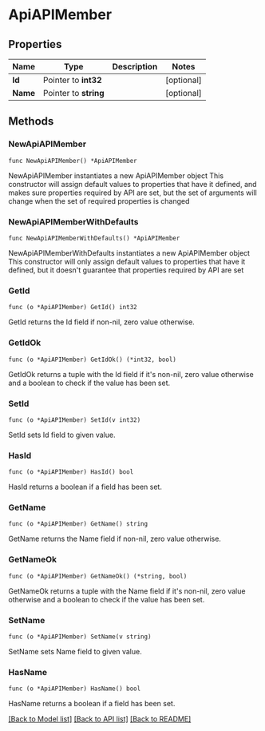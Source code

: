 # ApiAPIMember

## Properties

Name | Type | Description | Notes
------------ | ------------- | ------------- | -------------
**Id** | Pointer to **int32** |  | [optional] 
**Name** | Pointer to **string** |  | [optional] 

## Methods

### NewApiAPIMember

`func NewApiAPIMember() *ApiAPIMember`

NewApiAPIMember instantiates a new ApiAPIMember object
This constructor will assign default values to properties that have it defined,
and makes sure properties required by API are set, but the set of arguments
will change when the set of required properties is changed

### NewApiAPIMemberWithDefaults

`func NewApiAPIMemberWithDefaults() *ApiAPIMember`

NewApiAPIMemberWithDefaults instantiates a new ApiAPIMember object
This constructor will only assign default values to properties that have it defined,
but it doesn't guarantee that properties required by API are set

### GetId

`func (o *ApiAPIMember) GetId() int32`

GetId returns the Id field if non-nil, zero value otherwise.

### GetIdOk

`func (o *ApiAPIMember) GetIdOk() (*int32, bool)`

GetIdOk returns a tuple with the Id field if it's non-nil, zero value otherwise
and a boolean to check if the value has been set.

### SetId

`func (o *ApiAPIMember) SetId(v int32)`

SetId sets Id field to given value.

### HasId

`func (o *ApiAPIMember) HasId() bool`

HasId returns a boolean if a field has been set.

### GetName

`func (o *ApiAPIMember) GetName() string`

GetName returns the Name field if non-nil, zero value otherwise.

### GetNameOk

`func (o *ApiAPIMember) GetNameOk() (*string, bool)`

GetNameOk returns a tuple with the Name field if it's non-nil, zero value otherwise
and a boolean to check if the value has been set.

### SetName

`func (o *ApiAPIMember) SetName(v string)`

SetName sets Name field to given value.

### HasName

`func (o *ApiAPIMember) HasName() bool`

HasName returns a boolean if a field has been set.


[[Back to Model list]](../README.md#documentation-for-models) [[Back to API list]](../README.md#documentation-for-api-endpoints) [[Back to README]](../README.md)


